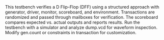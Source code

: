 This testbench verifies a D Flip-Flop (DFF) using a structured approach with generator, driver, monitor, scoreboard, and environment. Transactions are randomized and passed through mailboxes for verification. The scoreboard compares expected vs. actual outputs and reports results. Run the testbench with a simulator and analyze dump.vcd for waveform inspection. Modify gen.count or constraints in transaction for customization.
